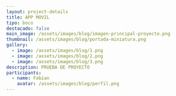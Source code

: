 ```yaml
---
layout: project-details
title: APP MOVIL
tipo: boco
destacado: false
main_image: /assets/images/blog/imagen-principal-proyecto.png
thumbnail: /assets/images/blog/portada-miniatura.png
gallery:
  - image: /assets/images/blog/1.png
  - image: /assets/images/blog/2.png
  - image: /assets/images/blog/3.png
description: PRUEBA DE PROYECTO
participants:
  - name: Fabian
    avatar: /assets/images/blog/perfil.png
---
```

